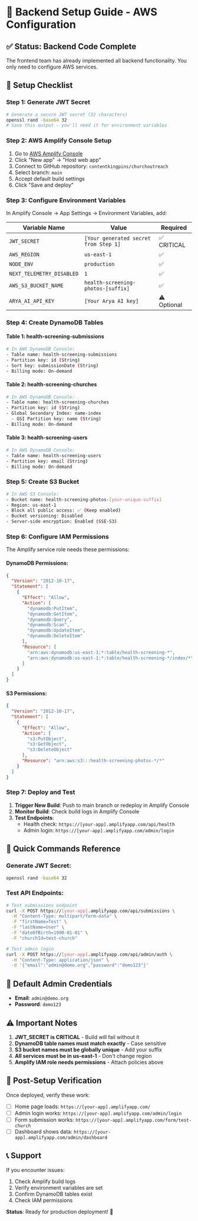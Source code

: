 # 🚀 Backend Setup Guide - AWS Configuration

## ✅ Status: Backend Code Complete
The frontend team has already implemented all backend functionality. You only need to configure AWS services.

## 🎯 Setup Checklist

### Step 1: Generate JWT Secret
```bash
# Generate a secure JWT secret (32 characters)
openssl rand -base64 32
# Save this output - you'll need it for environment variables
```

### Step 2: AWS Amplify Console Setup
1. Go to [AWS Amplify Console](https://console.aws.amazon.com/amplify/)
2. Click "New app" → "Host web app"
3. Connect to GitHub repository: `contentkingpins/churchoutreach`
4. Select branch: `main`
5. Accept default build settings
6. Click "Save and deploy"

### Step 3: Configure Environment Variables
In Amplify Console → App Settings → Environment Variables, add:

| Variable Name | Value | Required |
|---------------|-------|----------|
| `JWT_SECRET` | `[Your generated secret from Step 1]` | ✅ CRITICAL |
| `AWS_REGION` | `us-east-1` | ✅ |
| `NODE_ENV` | `production` | ✅ |
| `NEXT_TELEMETRY_DISABLED` | `1` | ✅ |
| `AWS_S3_BUCKET_NAME` | `health-screening-photos-[suffix]` | ✅ |
| `ARYA_AI_API_KEY` | `[Your Arya AI key]` | ⚠️ Optional |

### Step 4: Create DynamoDB Tables

#### Table 1: health-screening-submissions
```bash
# In AWS DynamoDB Console:
- Table name: health-screening-submissions
- Partition key: id (String)
- Sort key: submissionDate (String)
- Billing mode: On-demand
```

#### Table 2: health-screening-churches
```bash
# In AWS DynamoDB Console:
- Table name: health-screening-churches
- Partition key: id (String)
- Global Secondary Index: name-index
  - GSI Partition key: name (String)
- Billing mode: On-demand
```

#### Table 3: health-screening-users
```bash
# In AWS DynamoDB Console:
- Table name: health-screening-users
- Partition key: email (String)
- Billing mode: On-demand
```

### Step 5: Create S3 Bucket
```bash
# In AWS S3 Console:
- Bucket name: health-screening-photos-[your-unique-suffix]
- Region: us-east-1
- Block all public access: ✅ (Keep enabled)
- Bucket versioning: Disabled
- Server-side encryption: Enabled (SSE-S3)
```

### Step 6: Configure IAM Permissions
The Amplify service role needs these permissions:

#### DynamoDB Permissions:
```json
{
  "Version": "2012-10-17",
  "Statement": [
    {
      "Effect": "Allow",
      "Action": [
        "dynamodb:PutItem",
        "dynamodb:GetItem",
        "dynamodb:Query",
        "dynamodb:Scan",
        "dynamodb:UpdateItem",
        "dynamodb:DeleteItem"
      ],
      "Resource": [
        "arn:aws:dynamodb:us-east-1:*:table/health-screening-*",
        "arn:aws:dynamodb:us-east-1:*:table/health-screening-*/index/*"
      ]
    }
  ]
}
```

#### S3 Permissions:
```json
{
  "Version": "2012-10-17",
  "Statement": [
    {
      "Effect": "Allow",
      "Action": [
        "s3:PutObject",
        "s3:GetObject",
        "s3:DeleteObject"
      ],
      "Resource": "arn:aws:s3:::health-screening-photos-*/*"
    }
  ]
}
```

### Step 7: Deploy and Test
1. **Trigger New Build**: Push to main branch or redeploy in Amplify Console
2. **Monitor Build**: Check build logs in Amplify Console
3. **Test Endpoints**: 
   - Health check: `https://[your-app].amplifyapp.com/api/health`
   - Admin login: `https://[your-app].amplifyapp.com/admin/login`

## 🔧 Quick Commands Reference

### Generate JWT Secret:
```bash
openssl rand -base64 32
```

### Test API Endpoints:
```bash
# Test submissions endpoint
curl -X POST https://[your-app].amplifyapp.com/api/submissions \
  -H "Content-Type: multipart/form-data" \
  -F "firstName=Test" \
  -F "lastName=User" \
  -F "dateOfBirth=1990-01-01" \
  -F "churchId=test-church"

# Test admin login
curl -X POST https://[your-app].amplifyapp.com/api/admin/auth \
  -H "Content-Type: application/json" \
  -d '{"email":"admin@demo.org","password":"demo123"}'
```

## 🎯 Default Admin Credentials
- **Email**: `admin@demo.org`
- **Password**: `demo123`

## ⚠️ Important Notes
1. **JWT_SECRET is CRITICAL** - Build will fail without it
2. **DynamoDB table names must match exactly** - Case sensitive
3. **S3 bucket names must be globally unique** - Add your suffix
4. **All services must be in us-east-1** - Don't change region
5. **Amplify IAM role needs permissions** - Attach policies above

## 🚀 Post-Setup Verification
Once deployed, verify these work:
- [ ] Home page loads: `https://[your-app].amplifyapp.com/`
- [ ] Admin login works: `https://[your-app].amplifyapp.com/admin/login`
- [ ] Form submission works: `https://[your-app].amplifyapp.com/form/test-church`
- [ ] Dashboard shows data: `https://[your-app].amplifyapp.com/admin/dashboard`

## 📞 Support
If you encounter issues:
1. Check Amplify build logs
2. Verify environment variables are set
3. Confirm DynamoDB tables exist
4. Check IAM permissions

**Status**: Ready for production deployment! 🎉 